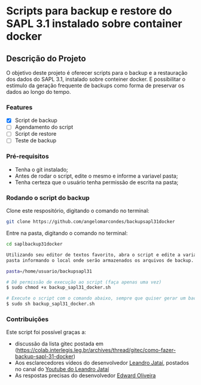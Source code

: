 # Scripts para backup e restore do SAPL 3.1 instalado sobre container docker
## Descrição do Projeto
O objetivo deste projeto é oferecer scripts para o backup e a restauração dos dados do SAPL 3.1, instalado sobre conteiner docker. E possibilitar o estimulo da geração frequente de backups como forma de preservar os dados ao longo do tempo.

### Features
- [x] Script de backup
- [ ] Agendamento do script 
- [ ] Script de restore
- [ ] Teste de backup
### Pré-requisitos
* Tenha o git instalado;
* Antes de rodar o script, edite o mesmo e informe a variavel pasta;
* Tenha certeza que o usuário tenha permissão de escrita na pasta;

### Rodando o script do backup
Clone este respositório, digitando o comando no terminal:
```bash
git clone https://github.com/angelomarcondes/backupsapl31docker
```
Entre na pasta, digitando o comando no terminal:
``` bash
cd saplbackup31docker
```

``` bash 
Utilizando seu editor de textos favorito, abra o script e edite a variável 
pasta informando o local onde serão armazenados os arquivos de backup. Como por exemplo:

pasta=/home/usuario/backupsapl31
```

```bash
# Dê permissão de execução ao script (faça apenas uma vez)
$ sudo chmod +x backup_sapl31_docker.sh
```
```bash
# Execute o script com o comando abaixo, sempre que quiser gerar um backup novo
$ sudo sh backup_sapl31_docker.sh
```
### Contribuições
Este script foi possível graças a:
* discussão da lista gitec postada em (https://colab.interlegis.leg.br/archives/thread/gitec/como-fazer-backup-sapl-31-docker)
* Aos esclarecedores vídeos do desenvolvedor [Leandro Jataí](https://github.com/LeandroJatai), postados no canal do [Youtube do Leandro Jataí](https://www.youtube.com/channel/UCoB82LbfGCMrC3Q68XkJY_A)
* As respostas precisas do desenvolvedor [Edward Oliveira](https://github.com/edwardoliveira)
